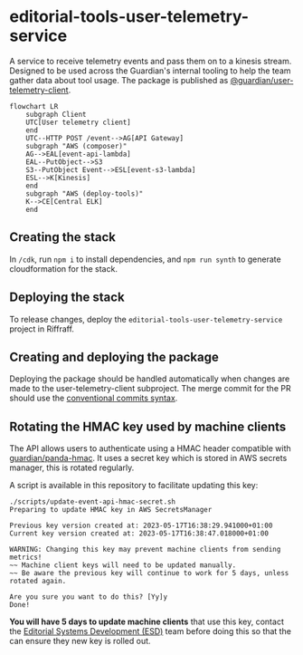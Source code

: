 # editorial-tools-user-telemetry-service

A service to receive telemetry events and pass them on to a kinesis stream. Designed to be used across the Guardian's internal tooling to help the team gather data about tool usage. The package is published as [@guardian/user-telemetry-client](https://www.npmjs.com/package/@guardian/user-telemetry-client).

```mermaid
flowchart LR
    subgraph Client
    UTC[User telemetry client]
    end
    UTC--HTTP POST /event-->AG[API Gateway]
    subgraph "AWS (composer)"
    AG-->EAL[event-api-lambda]
    EAL--PutObject-->S3
    S3--PutObject Event-->ESL[event-s3-lambda]
    ESL-->K[Kinesis]
    end
    subgraph "AWS (deploy-tools)"
    K-->CE[Central ELK]
    end
```

## Creating the stack

In `/cdk`, run `npm i` to install dependencies, and `npm run synth` to generate cloudformation for the stack.

## Deploying the stack

To release changes, deploy the `editorial-tools-user-telemetry-service` project in Riffraff.

## Creating and deploying the package

Deploying the package should be handled automatically when changes are made to the user-telemetry-client subproject. The merge commit for the PR should use the [conventional commits syntax](https://www.conventionalcommits.org/en/v1.0.0/).

## Rotating the HMAC key used by machine clients

The API allows users to authenticate using a HMAC header compatible with
 [guardian/panda-hmac](https://github.com/guardian/panda-hmac). It uses a
secret key which is stored in AWS secrets manager, this is rotated regularly.

A script is available in this repository to facilitate updating this key:

```
./scripts/update-event-api-hmac-secret.sh
Preparing to update HMAC key in AWS SecretsManager

Previous key version created at: 2023-05-17T16:38:29.941000+01:00
Current key version created at: 2023-05-17T16:38:47.018000+01:00

WARNING: Changing this key may prevent machine clients from sending metrics!
~~ Machine client keys will need to be updated manually.
~~ Be aware the previous key will continue to work for 5 days, unless rotated again.

Are you sure you want to do this? [Yy]y
Done!
```

**You will have 5 days to update machine clients** that use this key, contact the [Editorial Systems Development (ESD)](https://github.com/orgs/guardian/teams/esd) team before doing this so that the can ensure they new key is
rolled out.
